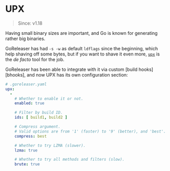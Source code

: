 # UPX

> Since: v1.18

Having small binary sizes are important, and Go is known for generating rather
big binaries.

GoReleaser has had `-s -w` as default `ldflags` since the beginning, which help
shaving off some bytes, but if you want to shave it even more, [`upx`][upx] is
the _de facto_ tool for the job.

[upx]: https://upx.github.io/

GoReleaser has been able to integrate with it via custom [build hooks][bhooks],
and now UPX has its own configuration section:

```yaml
# .goreleaser.yaml
upx:
  -
    # Whether to enable it or not.
    enabled: true

    # Filter by build ID.
    ids: [ build1, build2 ]

    # Compress argument.
    # Valid options are from '1' (faster) to '9' (better), and 'best'.
    compress: best

    # Whether to try LZMA (slower).
    lzma: true

    # Whether to try all methods and filters (slow).
    brute: true
```
